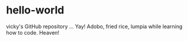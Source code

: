 # hello-world
vicky's GitHub repository ... Yay!
Adobo, fried rice, lumpia while learning how to code. Heaven!
